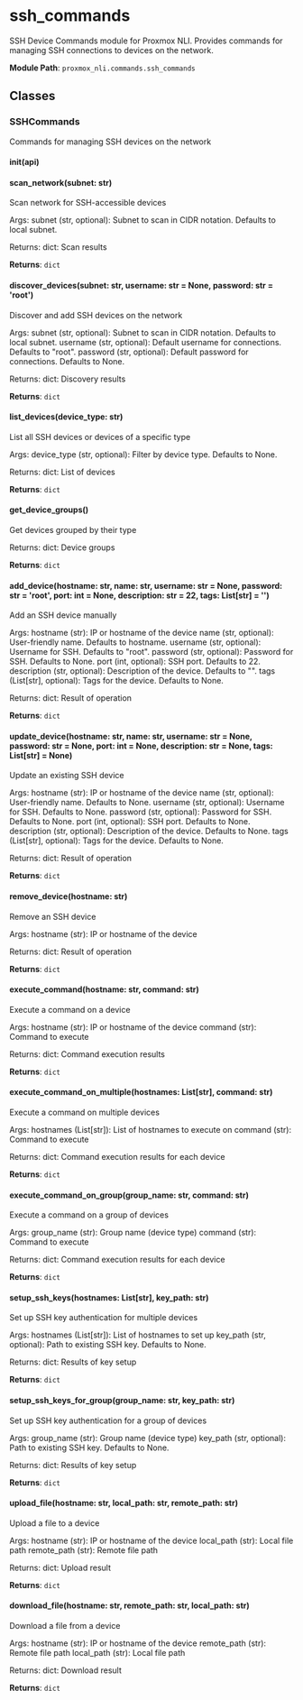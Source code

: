 # ssh_commands

SSH Device Commands module for Proxmox NLI.
Provides commands for managing SSH connections to devices on the network.

**Module Path**: `proxmox_nli.commands.ssh_commands`

## Classes

### SSHCommands

Commands for managing SSH devices on the network

#### __init__(api)

#### scan_network(subnet: str)

Scan network for SSH-accessible devices

Args:
    subnet (str, optional): Subnet to scan in CIDR notation. Defaults to local subnet.

Returns:
    dict: Scan results

**Returns**: `dict`

#### discover_devices(subnet: str, username: str = None, password: str = 'root')

Discover and add SSH devices on the network

Args:
    subnet (str, optional): Subnet to scan in CIDR notation. Defaults to local subnet.
    username (str, optional): Default username for connections. Defaults to "root".
    password (str, optional): Default password for connections. Defaults to None.

Returns:
    dict: Discovery results

**Returns**: `dict`

#### list_devices(device_type: str)

List all SSH devices or devices of a specific type

Args:
    device_type (str, optional): Filter by device type. Defaults to None.

Returns:
    dict: List of devices

**Returns**: `dict`

#### get_device_groups()

Get devices grouped by their type

Returns:
    dict: Device groups

**Returns**: `dict`

#### add_device(hostname: str, name: str, username: str = None, password: str = 'root', port: int = None, description: str = 22, tags: List[str] = '')

Add an SSH device manually

Args:
    hostname (str): IP or hostname of the device
    name (str, optional): User-friendly name. Defaults to hostname.
    username (str, optional): Username for SSH. Defaults to "root".
    password (str, optional): Password for SSH. Defaults to None.
    port (int, optional): SSH port. Defaults to 22.
    description (str, optional): Description of the device. Defaults to "".
    tags (List[str], optional): Tags for the device. Defaults to None.

Returns:
    dict: Result of operation

**Returns**: `dict`

#### update_device(hostname: str, name: str, username: str = None, password: str = None, port: int = None, description: str = None, tags: List[str] = None)

Update an existing SSH device

Args:
    hostname (str): IP or hostname of the device
    name (str, optional): User-friendly name. Defaults to None.
    username (str, optional): Username for SSH. Defaults to None.
    password (str, optional): Password for SSH. Defaults to None.
    port (int, optional): SSH port. Defaults to None.
    description (str, optional): Description of the device. Defaults to None.
    tags (List[str], optional): Tags for the device. Defaults to None.

Returns:
    dict: Result of operation

**Returns**: `dict`

#### remove_device(hostname: str)

Remove an SSH device

Args:
    hostname (str): IP or hostname of the device

Returns:
    dict: Result of operation

**Returns**: `dict`

#### execute_command(hostname: str, command: str)

Execute a command on a device

Args:
    hostname (str): IP or hostname of the device
    command (str): Command to execute

Returns:
    dict: Command execution results

**Returns**: `dict`

#### execute_command_on_multiple(hostnames: List[str], command: str)

Execute a command on multiple devices

Args:
    hostnames (List[str]): List of hostnames to execute on
    command (str): Command to execute

Returns:
    dict: Command execution results for each device

**Returns**: `dict`

#### execute_command_on_group(group_name: str, command: str)

Execute a command on a group of devices

Args:
    group_name (str): Group name (device type)
    command (str): Command to execute

Returns:
    dict: Command execution results for each device

**Returns**: `dict`

#### setup_ssh_keys(hostnames: List[str], key_path: str)

Set up SSH key authentication for multiple devices

Args:
    hostnames (List[str]): List of hostnames to set up
    key_path (str, optional): Path to existing SSH key. Defaults to None.

Returns:
    dict: Results of key setup

**Returns**: `dict`

#### setup_ssh_keys_for_group(group_name: str, key_path: str)

Set up SSH key authentication for a group of devices

Args:
    group_name (str): Group name (device type)
    key_path (str, optional): Path to existing SSH key. Defaults to None.

Returns:
    dict: Results of key setup

**Returns**: `dict`

#### upload_file(hostname: str, local_path: str, remote_path: str)

Upload a file to a device

Args:
    hostname (str): IP or hostname of the device
    local_path (str): Local file path
    remote_path (str): Remote file path

Returns:
    dict: Upload result

**Returns**: `dict`

#### download_file(hostname: str, remote_path: str, local_path: str)

Download a file from a device

Args:
    hostname (str): IP or hostname of the device
    remote_path (str): Remote file path
    local_path (str): Local file path

Returns:
    dict: Download result

**Returns**: `dict`

